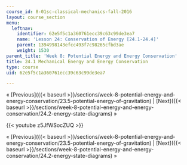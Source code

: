 ```yaml
---
course_id: 8-01sc-classical-mechanics-fall-2016
layout: course_section
menu:
  leftnav:
    identifier: 62e5f5c1a360761ecc39c63c99de3ea7
    name: 'Lesson 24: Conservation of Energy [24.1-24.4]'
    parent: 1394998143efcc493f7c98265cfbd3ae
    weight: 1530
parent_title: 'Week 8: Potential Energy and Energy Conservation'
title: 24.1 Mechanical Energy and Energy Conservation
type: course
uid: 62e5f5c1a360761ecc39c63c99de3ea7

---
```


« [Previous]({{< baseurl >}}/sections/week-8-potential-energy-and-energy-conservation/23.5-potential-energy-of-gravitation) | [Next]({{< baseurl >}}/sections/week-8-potential-energy-and-energy-conservation/24.2-energy-state-diagrams) »

{{< youtube z5JfWSocZUQ >}}

« [Previous]({{< baseurl >}}/sections/week-8-potential-energy-and-energy-conservation/23.5-potential-energy-of-gravitation) | [Next]({{< baseurl >}}/sections/week-8-potential-energy-and-energy-conservation/24.2-energy-state-diagrams) »